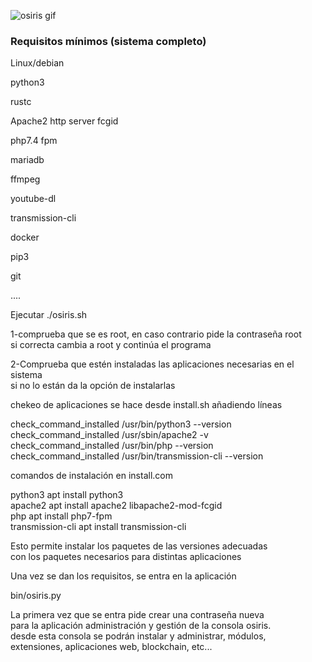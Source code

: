 ![osiris gif](https://vtwitt.com/jsa/osiris.gif)


<h3>Requisitos mínimos (sistema completo)</h3>

Linux/debian

python3

rustc

Apache2 http server fcgid

php7.4 fpm

mariadb

ffmpeg

youtube-dl

transmission-cli

docker

pip3

git 

....

Ejecutar ./osiris.sh


1-comprueba que se es root, en caso contrario pide la contraseña root  
  si correcta cambia a root y continúa el programa  
  
2-Comprueba que estén instaladas las aplicaciones necesarias en el sistema  
  si no lo están da la opción de instalarlas    

chekeo de aplicaciones se hace desde install.sh añadiendo líneas  

check_command_installed /usr/bin/python3 --version   
check_command_installed /usr/sbin/apache2 -v   
check_command_installed /usr/bin/php --version   
check_command_installed /usr/bin/transmission-cli --version   


comandos de instalación en install.com  

python3		apt install python3   
apache2		apt install apache2 libapache2-mod-fcgid  
php			apt install php7-fpm  
transmission-cli	apt install transmission-cli  


Esto permite instalar los paquetes de las versiones adecuadas  
con los paquetes necesarios para distintas aplicaciones  


  
Una vez se dan los requisitos, se entra en la aplicación  

bin/osiris.py  

La primera vez que se entra pide crear una contraseña nueva  
para la aplicación administración y gestión de la consola osiris.  
desde esta consola se podrán instalar y administrar, módulos,  
extensiones, aplicaciones web, blockchain, etc...











